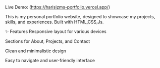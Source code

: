 Live Demo: (https://harisizms-portfolio.vercel.app/)

This is my personal portfolio website, designed to showcase my projects, skills, and experiences. Built with HTML,CSS,Js.

✨ Features
Responsive layout for various devices

Sections for About, Projects, and Contact

Clean and minimalistic design

Easy to navigate and user-friendly interface​








